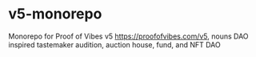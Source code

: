 # v5-monorepo
Monorepo for Proof of Vibes v5 https://proofofvibes.com/v5, nouns DAO inspired tastemaker audition, auction house, fund, and NFT DAO
